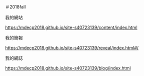＃2018fall

我的網站

https://mdecp2018.github.io/site-s40723139/content/index.html

我的簡報

https://mdecp2018.github.io/site-s40723139/reveal/index.html#/

我的網誌

https://mdecp2018.github.io/site-s40723139/blog/index.html

